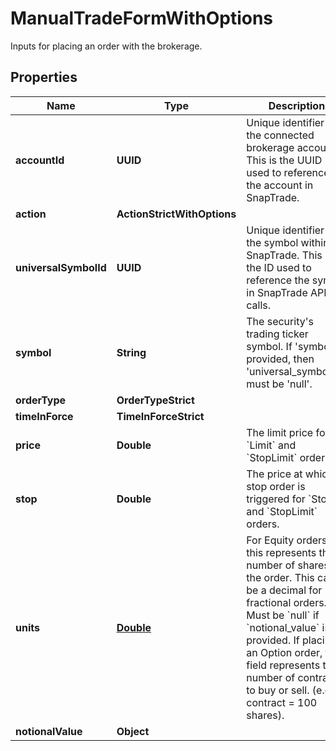 

# ManualTradeFormWithOptions

Inputs for placing an order with the brokerage.

## Properties

| Name | Type | Description | Notes |
|------------ | ------------- | ------------- | -------------|
|**accountId** | **UUID** | Unique identifier for the connected brokerage account. This is the UUID used to reference the account in SnapTrade. |  |
|**action** | **ActionStrictWithOptions** |  |  |
|**universalSymbolId** | **UUID** | Unique identifier for the symbol within SnapTrade. This is the ID used to reference the symbol in SnapTrade API calls. |  [optional] |
|**symbol** | **String** | The security&#39;s trading ticker symbol. If &#39;symbol&#39; is provided, then &#39;universal_symbol_id&#39; must be &#39;null&#39;. |  [optional] |
|**orderType** | **OrderTypeStrict** |  |  |
|**timeInForce** | **TimeInForceStrict** |  |  |
|**price** | **Double** | The limit price for &#x60;Limit&#x60; and &#x60;StopLimit&#x60; orders. |  [optional] |
|**stop** | **Double** | The price at which a stop order is triggered for &#x60;Stop&#x60; and &#x60;StopLimit&#x60; orders. |  [optional] |
|**units** | [**Double**](Double.md) | For Equity orders, this represents the number of shares for the order. This can be a decimal for fractional orders. Must be &#x60;null&#x60; if &#x60;notional_value&#x60; is provided. If placing an Option order, this field represents the number of contracts to buy or sell. (e.g., 1 contract &#x3D; 100 shares). |  [optional] |
|**notionalValue** | **Object** |  |  [optional] |




